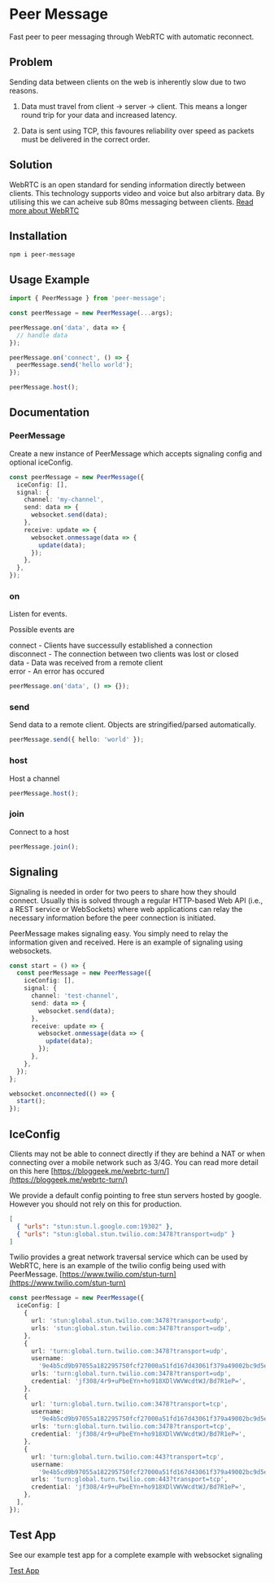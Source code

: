 # Peer Message

Fast peer to peer messaging through WebRTC with automatic reconnect.

## Problem

Sending data between clients on the web is inherently slow due to two reasons.

1. Data must travel from client -> server -> client. This means a longer round trip for your data and increased latency.

2. Data is sent using TCP, this favoures reliability over speed as packets must be delivered in the correct order.

## Solution

WebRTC is an open standard for sending information directly between clients. This technology supports video and voice but also arbitrary data. By utilising this we can acheive sub 80ms messaging between clients.
[Read more about WebRTC](https://webrtc.org/)

## Installation

`npm i peer-message`

## Usage Example

```ts
import { PeerMessage } from 'peer-message';

const peerMessage = new PeerMessage(...args);

peerMessage.on('data', data => {
  // handle data
});

peerMessage.on('connect', () => {
  peerMessage.send('hello world');
});

peerMessage.host();
```

## Documentation

### PeerMessage

Create a new instance of PeerMessage which accepts signaling config and optional iceConfig.

```ts
const peerMessage = new PeerMessage({
  iceConfig: [],
  signal: {
    channel: 'my-channel',
    send: data => {
      websocket.send(data);
    },
    receive: update => {
      websocket.onmessage(data => {
        update(data);
      });
    },
  },
});
```

### on

Listen for events.

Possible events are

connect - Clients have successully established a connection  
disconnect - The connection between two clients was lost or closed  
data - Data was received from a remote client  
error - An error has occured

```ts
peerMessage.on('data', () => {});
```

### send

Send data to a remote client. Objects are stringified/parsed automatically.

```ts
peerMessage.send({ hello: 'world' });
```

### host

Host a channel

```ts
peerMessage.host();
```

### join

Connect to a host

```ts
peerMessage.join();
```

## Signaling

Signaling is needed in order for two peers to share how they should connect. Usually this is solved through a regular HTTP-based Web API (i.e., a REST service or WebSockets) where web applications can relay the necessary information before the peer connection is initiated.

PeerMessage makes signaling easy. You simply need to relay the information given and received. Here is an example of signaling using websockets.

```ts
const start = () => {
  const peerMessage = new PeerMessage({
    iceConfig: [],
    signal: {
      channel: 'test-channel',
      send: data => {
        websocket.send(data);
      },
      receive: update => {
        websocket.onmessage(data => {
          update(data);
        });
      },
    },
  });
};

websocket.onconnected(() => {
  start();
});
```

## IceConfig

Clients may not be able to connect directly if they are behind a NAT or when connecting over a mobile network such as 3/4G. You can read more detail on this here [https://bloggeek.me/webrtc-turn/](https://bloggeek.me/webrtc-turn/)

We provide a default config pointing to free stun servers hosted by google. However you should not rely on this for production.

```json
[
  { "urls": "stun:stun.l.google.com:19302" },
  { "urls": "stun:global.stun.twilio.com:3478?transport=udp" }
]
```

Twilio provides a great network traversal service which can be used by WebRTC, here is an example of the twilio config being used with PeerMessage. [https://www.twilio.com/stun-turn](https://www.twilio.com/stun-turn)

```ts
const peerMessage = new PeerMessage({
  iceConfig: [
    {
      url: 'stun:global.stun.twilio.com:3478?transport=udp',
      urls: 'stun:global.stun.twilio.com:3478?transport=udp',
    },
    {
      url: 'turn:global.turn.twilio.com:3478?transport=udp',
      username:
        '9e4b5cd9b97055a182295750fcf27000a51fd167d43061f379a49002bc9d5ef5',
      urls: 'turn:global.turn.twilio.com:3478?transport=udp',
      credential: 'jf308/4r9+uPbeEYn+ho918XDlVWVWcdtWJ/Bd7R1eP=',
    },
    {
      url: 'turn:global.turn.twilio.com:3478?transport=tcp',
      username:
        '9e4b5cd9b97055a182295750fcf27000a51fd167d43061f379a49002bc9d5ef5',
      urls: 'turn:global.turn.twilio.com:3478?transport=tcp',
      credential: 'jf308/4r9+uPbeEYn+ho918XDlVWVWcdtWJ/Bd7R1eP=',
    },
    {
      url: 'turn:global.turn.twilio.com:443?transport=tcp',
      username:
        '9e4b5cd9b97055a182295750fcf27000a51fd167d43061f379a49002bc9d5ef5',
      urls: 'turn:global.turn.twilio.com:443?transport=tcp',
      credential: 'jf308/4r9+uPbeEYn+ho918XDlVWVWcdtWJ/Bd7R1eP=',
    },
  ],
});
```

## Test App

See our example test app for a complete example with websocket signaling

[Test App](./test/test-app)
